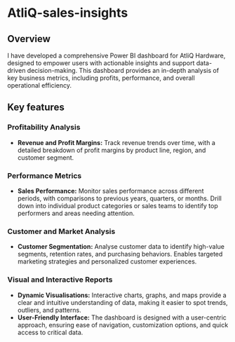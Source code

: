 # AtliQ-sales-insights

## Overview
I have developed a comprehensive Power BI dashboard for AtliQ Hardware, designed to empower users with actionable insights and support data-driven decision-making. This dashboard provides an in-depth analysis of key business metrics, including profits, performance, and overall operational efficiency.

## Key features

### Profitability Analysis
* **Revenue and Profit Margins:** Track revenue trends over time, with a detailed breakdown of profit margins by product line, region, and customer segment.

### Performance Metrics
* **Sales Performance:**  Monitor sales performance across different periods, with comparisons to previous years, quarters, or months. Drill down into individual product categories or sales teams to identify top performers and areas needing attention.

### Customer and Market Analysis
* **Customer Segmentation:** Analyse customer data to identify high-value segments, retention rates, and purchasing behaviors. Enables targeted marketing strategies and personalized customer experiences.

### Visual and Interactive Reports
* **Dynamic Visualisations:** Interactive charts, graphs, and maps provide a clear and intuitive understanding of data, making it easier to spot trends, outliers, and patterns.
* **User-Friendly Interface:** The dashboard is designed with a user-centric approach, ensuring ease of navigation, customization options, and quick access to critical data.
